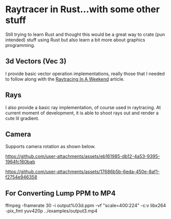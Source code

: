 # Raytracer in Rust...with some other stuff

Still trying to learn Rust and thought this would be a great way to crate (pun intended) stuff using
Rust but also learn a bit more about graphics programming.

## 3d Vectors (Vec 3)

I provide basic vector operation implementations, really those that I needed to follow along with
the [Raytracing In A Weekend](https://raytracing.github.io/books/RayTracingInOneWeekend.html) article.

## Rays

I also provide a basic ray implementation, of course used in raytracing.
At current moment of development, it is able to shoot rays out and render
a cute lil gradient.

## Camera

Supports camera rotation as shown below.

https://github.com/user-attachments/assets/eb161985-db12-4a53-9395-1964fc160bab


https://github.com/user-attachments/assets/17686b5b-6eda-450e-8af1-f2754e946358




## For Converting Lump PPM to MP4

ffmpeg -framerate 30 -i output%03d.ppm -vf "scale=400:224" -c:v libx264 -pix_fmt yuv420p ../examples/output3.mp4
